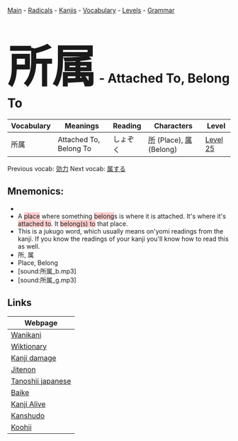 <style> bigfont {font-size: 100px}</style>
[Main](../README.md) -
[Radicals](../radicals.md) -
[Kanjis](../kanjis.md) -
[Vocabulary](../vocabulary.md) -
[Levels](../levels.md) -
[Grammar](../grammar.md)
# <bigfont> 所属</bigfont> - Attached To, Belong To 

| Vocabulary | Meanings | Reading | Characters | Level |
| --- | --- | --- | --- | --- |
| 所属 | Attached To, Belong To | しょぞく |  [所](../kanjis/所.md) (Place), [属](../kanjis/属.md) (Belong) | [Level 25](../levels/wk_level25.md) |

Previous vocab: [効力](効力.md) Next vocab: [属する](属する.md) 

## Mnemonics:

* 
* A <span style="background-color:#ffcccb"> place</span> where something <span style="background-color:#ffcccb"> belong</span>s is where it is attached. It's where it's <span style="background-color:#ffcccb"> attached to</span>. It <span style="background-color:#ffcccb"> belong(s) to</span> that place.
* This is a jukugo word, which usually means on'yomi readings from the kanji. If you know the readings of your kanji you'll know how to read this as well.
* 所, 属
* Place, Belong
* [sound:所属_b.mp3]
* [sound:所属_g.mp3]


## Links 

| Webpage |
| --- |
| [Wanikani          ](https://www.wanikani.com/kanji/所属) |
| [Wiktionary        ](https://en.wiktionary.org/wiki/所属) |
| [Kanji damage      ](http://www.kanjidamage.com/kanji/search?utf8=✓&q=所属) |
| [Jitenon           ](https://jitenon.com/kanji/所属) |
| [Tanoshii japanese ](https://www.tanoshiijapanese.com/dictionary/kanji.cfm?k=所属) |
| [Baike             ](https://baike.baidu.com/item/所属) |
| [Kanji Alive       ](https://app.kanjialive.com/所属) |
| [Kanshudo          ](https://www.kanshudo.com/searchmn?q=所属) |
| [Koohii            ](https://kanji.koohii.com/study/kanji/所属) |
